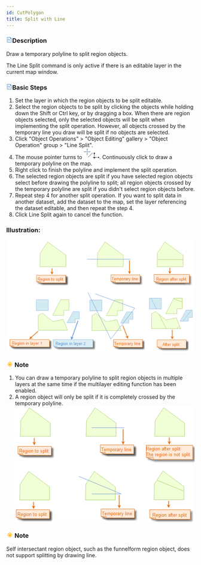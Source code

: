```yaml
---
id: CutPolygon
title: Split with Line
---
```

### ![](../../../img/read.gif)Description

Draw a temporary polyline to split region objects.

The Line Split command is only active if there is an editable layer in the current map window.

### ![](../../../img/read.gif)Basic Steps

  1. Set the layer in which the region objects to be split editable. 
  2. Select the region objects to be split by clicking the objects while holding down the Shift or Ctrl key, or by dragging a box. When there are region objects selected, only the selected objects will be split when implementing the split operation. However, all objects crossed by the temporary line you draw will be split if no objects are selected. 
  3. Click "Object Operations" > "Object Editing" gallery > "Object Operation" group > "Line Split". 
  4. The mouse pointer turns to ![](img-en/mirrorcursor.png). Continuously click to draw a temporary polyline on the map. 
  5. Right click to finish the polyline and implement the split operation. 
  6. The selected region objects are split if you have selected region objects select before drawing the polyline to split; all region objects crossed by the temporary polyline are split if you didn't select region objects before. 
  7. Repeat step 4 for another split operation. If you want to split data in another dataset, add the dataset to the map, set the layer referencing the dataset editable, and then repeat the step 4. 
  8. Click Line Split again to cancel the function. 

### Illustration:

![](img-en/LineCutRegion.png)  

  
### ![](../../../img/note.png)Note

  1. You can draw a temporary polyline to split region objects in multiple layers at the same time if the multilayer editing function has been enabled. 
  2. A region object will only be split if it is completely crossed by the temporary polyline.  ![](img-en/LineCutRegion2.png)  

### ![](../../../img/note.png)Note

Self intersectant region object, such as the funnelform region object, does not support splitting by drawing line.
